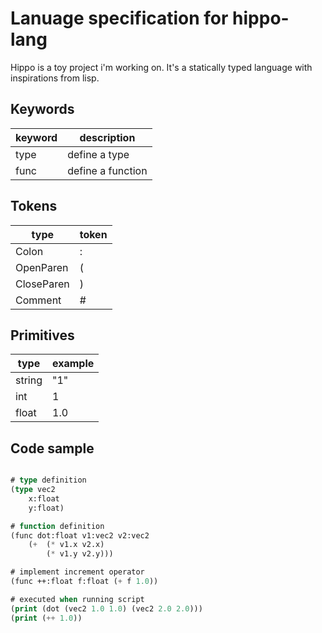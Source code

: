 Lanuage specification for hippo-lang
====================================
Hippo is a toy project i'm working on. It's a statically typed language with inspirations from lisp.

Keywords
--------
| keyword       | description                      |
| ------------- | -------------------------------- |
| type      	  | define a type                  |
| func      	  | define a function              |

Tokens
------
| type         	| token     		       		   |
| ------------- | -------------------------------- |
| Colon    		| :                                |
| OpenParen     | (                                |
| CloseParen    | )                                |
| Comment       | #                                |

Primitives
----------
| type       	| example		       		 	   |
| ------------- | -------------------------------- |
| string      	| "1"            		           |
| int      	   	| 1 							   |
| float       	| 1.0 						       |

Code sample
-----------
```lisp

# type definition
(type vec2
	x:float
	y:float)

# function definition
(func dot:float v1:vec2 v2:vec2
	(+ 	(* v1.x v2.x)
		(* v1.y v2.y)))

# implement increment operator
(func ++:float f:float (+ f 1.0))

# executed when running script
(print (dot (vec2 1.0 1.0) (vec2 2.0 2.0)))
(print (++ 1.0))


```
